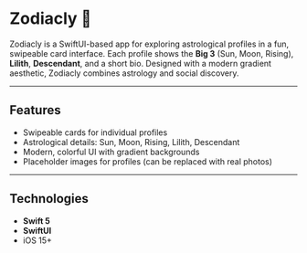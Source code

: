 # Zodiacly 🌟

Zodiacly is a SwiftUI-based app for exploring astrological profiles in a fun, swipeable card interface. Each profile shows the **Big 3** (Sun, Moon, Rising), **Lilith**, **Descendant**, and a short bio. Designed with a modern gradient aesthetic, Zodiacly combines astrology and social discovery.  

---

## Features

- Swipeable cards for individual profiles  
- Astrological details: Sun, Moon, Rising, Lilith, Descendant  
- Modern, colorful UI with gradient backgrounds  
- Placeholder images for profiles (can be replaced with real photos)  


---

## Technologies

- **Swift 5**  
- **SwiftUI**  
- iOS 15+  
